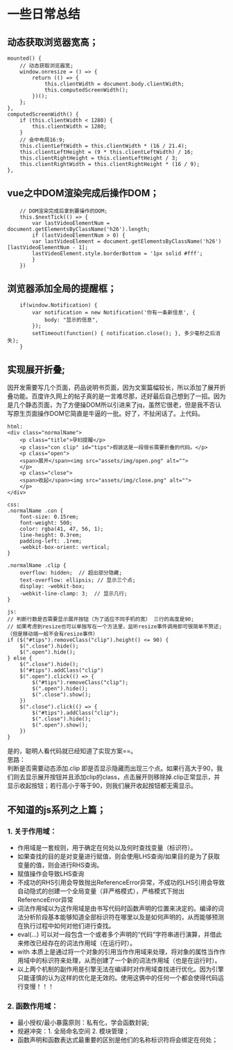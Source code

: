 # 一些日常总结
## 动态获取浏览器宽高；
```
mounted() {
	// 动态获取浏览器宽;
	window.onresize = () => {
		return (() => {
			this.clientWidth = document.body.clientWidth;
			this.computedScreenWidth();
		})();
	};
},
computedScreenWidth() {
	if (this.clientWidth < 1280) {
		this.clientWidth = 1280;
	}
	// 会中布局16:9;
	this.clientLeftWidth = this.clientWidth * (16 / 21.4);
	this.clientLeftHeight = (9 * this.clientLeftWidth) / 16;
	this.clientRightHeight = this.clientLeftHeight / 3;
	this.clientRightWidth = this.clientRightHeight * (16 / 9);
},
```

## vue之中DOM渲染完成后操作DOM；
```
	// DOM渲染完成后拿到要操作的DOM;
	this.$nextTick(() => {
		var lastVideoElementNum = document.getElementsByClassName('h26').length;
		if (lastVideoElementNum > 0) {
		var lastVideoElement = document.getElementsByClassName('h26')[lastVideoElementNum - 1];
		lastVideoElement.style.borderBottom = '1px solid #fff';
		}
	})
```

## 浏览器添加全局的提醒框；
```
	if(window.Notification) {
		var notification = new Notification('你有一条新信息', {
			body: "显示的信息",
		});
		setTimeout(function() { notification.close(); }, 多少毫秒之后消失);
	}
```

## 实现展开折叠;

因开发需要写几个页面，药品说明书页面，因为文案篇幅较长，所以添加了展开折叠功能。百度许久网上的帖子真的是一言难尽那，还好最后自己想到了一招。因为是几个静态页面，为了方便操DOM所以引进来了jq，虽然它很老，但是我不否认写原生页面操作DOM它简直是牛逼的一批。好了，不扯闲话了。上代码。  
```
html: 
<div class="normalName">
	<p class="title">孕妇提醒</p>
	<p class="con clip" id="tips">假装这是一段很长需要折叠的代码。</p>
	<p class="open">
	<span>展开</span><img src="assets/img/open.png" alt="">
	</p>
	<p class="close">
	<span>收起</span><img src="assets/img/close.png" alt="">
	</p>
</div>

css: 
.normalName .con {
    font-size: 0.15rem;
    font-weight: 500;
    color: rgba(41, 47, 56, 1);
    line-height: 0.3rem;
    padding-left: .1rem;
    -webkit-box-orient: vertical;
}

.normalName .clip {
    overflow: hidden;  // 超出部分隐藏;
    text-overflow: ellipsis; // 显示三个点;
    display: -webkit-box;
    -webkit-line-clamp: 3;  // 显示几行;
}

js: 
// 判断行数是否需要显示展开按钮（为了适应不同手机的宽） 三行的高度是90;
// 如果考虑到resize也可以单独写在一个方法里，监听resize事件调用即可很简单不赘述;（但是移动端一般不会有resize事件）
if ($("#tips").removeClass("clip").height() <= 90) {
	$(".close").hide();
	$(".open").hide();
} else {
	$(".close").hide();
	$("#tips").addClass("clip")
	$(".open").click(() => {
		$("#tips").removeClass("clip");
		$(".open").hide();
		$(".close").show();
	})
	$(".close").click(() => {
		$("#tips").addClass("clip");
		$(".close").hide();
		$(".open").show();
	})
}

```
是的，聪明人看代码就已经知道了实现方案==。  
思路：  
判断是否需要动态添加.clip 即是否显示隐藏而出现三个点。如果行高大于90，我们则去显示展开按钮并且添加clip的class，点击展开则移除掉.clip正常显示，并显示收起按钮；若行高小于等于90，则我们展开收起按钮都无需显示。  

## 不知道的js系列之上篇；  

### 1. 关于作用域：  
- 作用域是一套规则，用于确定在何处以及何时查找变量（标识符）。  
- 如果查找的目的是对变量进行赋值，则会使用LHS查询/如果目的是为了获取变量的值，则会进行RHS查询。  
- 赋值操作会导致LHS查询  
- 不成功的RHS引用会导致抛出ReferenceError异常，不成功的LHS引用会导致自动隐式的创建一个全局变量（非严格模式），严格模式下抛出ReferenceError异常 
- 词法作用域以为这作用域是由书写代码时函数声明的位置来决定的。编译的词法分析阶段基本能够知道全部标识符在哪里以及是如何声明的，从而能够预测在执行过程中如何对他们进行查找。
- eval(...) 可以对一段包含一个或者多个声明的“代码”字符串进行演算，并借此来修改已经存在的词法作用域（在运行时）。
- with 本质上是通过将一个对象的引用当作作用域来处理，将对象的属性当作作用域中的标识符来处理，从而创建了一个新的词法作用域（也是在运行时）。
- 以上两个机制的副作用是引擎无法在编译时对作用域查找进行优化。因为引擎只能谨慎的认为这样的优化是无效的。使用这俩中的任何一个都会使得代码运行变慢！！！
### 2. 函数作用域：
- 最小授权/最小暴露原则：私有化，学会函数封装;
- 规避冲突：1. 全局命名空间 2. 模块管理；
- 函数声明和函数表达式最重要的区别是他们的名称标识符将会绑定在何处；




